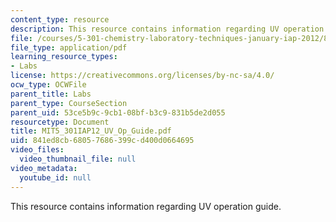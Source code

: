 ```yaml
---
content_type: resource
description: This resource contains information regarding UV operation guide.
file: /courses/5-301-chemistry-laboratory-techniques-january-iap-2012/841ed8cb68057686399cd400d0664695_MIT5_301IAP12_UV_Op_Guide.pdf
file_type: application/pdf
learning_resource_types:
- Labs
license: https://creativecommons.org/licenses/by-nc-sa/4.0/
ocw_type: OCWFile
parent_title: Labs
parent_type: CourseSection
parent_uid: 53ce5b9c-9cb1-08bf-b3c9-831b5de2d055
resourcetype: Document
title: MIT5_301IAP12_UV_Op_Guide.pdf
uid: 841ed8cb-6805-7686-399c-d400d0664695
video_files:
  video_thumbnail_file: null
video_metadata:
  youtube_id: null
---
```

This resource contains information regarding UV operation guide.